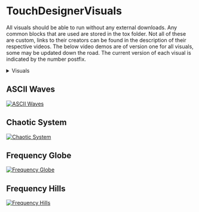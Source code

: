 # TouchDesignerVisuals

All visuals should be able to run without any external downloads. Any common blocks that are used are stored in the tox folder. Not all of these are custom, links to their creators can be found in the description of their respective videos. The below video demos are of version one for all visuals, some may be updated down the road. The current version of each visual is indicated by the number postfix. 

<details>
    <summary>Visuals</summary>
    <ol style="list-style-type: none;">
        <li><a href="#ascii-waves">ASCII Waves</a></li>
        <li><a href="#chaotic-system">Chaotic System</a></li>
        <li><a href="#frequency-globe">Frequency Globe</a></li>
        <li><a href="#frequency-hills">Frequency Hills</a></li>
    </ol>
</details>

## ASCII Waves
[![ASCII Waves](https://imgur.com/2r5dNt8.png)](https://www.youtube.com/watch?v=e-rN297PobA)

## Chaotic System
[![Chaotic System](https://imgur.com/KUwLexq.png)](https://www.youtube.com/watch?v=FY09EkFInRU)

## Frequency Globe
[![Frequency Globe](https://imgur.com/DTBJuEe.png)](https://www.youtube.com/watch?v=xQeRu2hxfhY)

## Frequency Hills
[![Frequency Hills](https://imgur.com/vsw9pFi.png)](https://youtu.be/1V4GbiaW01g?si=v1S-6VQuMTzG_EV6)